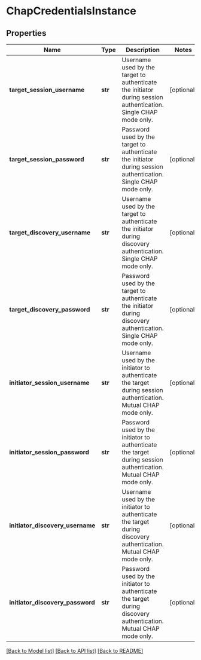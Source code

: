 # ChapCredentialsInstance

## Properties
Name | Type | Description | Notes
------------ | ------------- | ------------- | -------------
**target_session_username** | **str** | Username used by the target to authenticate the initiator during session authentication. Single CHAP mode only.  | [optional] 
**target_session_password** | **str** | Password used by the target to authenticate the initiator during session authentication. Single CHAP mode only.  | [optional] 
**target_discovery_username** | **str** | Username used by the target to authenticate the initiator during discovery authentication. Single CHAP mode only.  | [optional] 
**target_discovery_password** | **str** | Password used by the target to authenticate the initiator during discovery authentication. Single CHAP mode only.  | [optional] 
**initiator_session_username** | **str** | Username used by the initiator to authenticate the target during session authentication. Mutual CHAP mode only.  | [optional] 
**initiator_session_password** | **str** | Password used by the initiator to authenticate the target during session authentication. Mutual CHAP mode only.  | [optional] 
**initiator_discovery_username** | **str** | Username used by the initiator to authenticate the target during discovery authentication. Mutual CHAP mode only.  | [optional] 
**initiator_discovery_password** | **str** | Password used by the initiator to authenticate the target during discovery authentication. Mutual CHAP mode only.  | [optional] 

[[Back to Model list]](../README.md#documentation-for-models) [[Back to API list]](../README.md#documentation-for-api-endpoints) [[Back to README]](../README.md)


